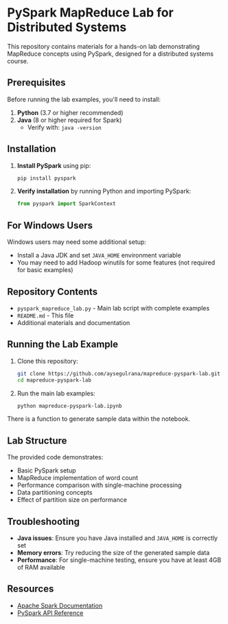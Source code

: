 # PySpark MapReduce Lab for Distributed Systems

This repository contains materials for a hands-on lab demonstrating MapReduce concepts using PySpark, designed for a distributed systems course.

## Prerequisites

Before running the lab examples, you'll need to install:

1. **Python** (3.7 or higher recommended)
2. **Java** (8 or higher required for Spark)
   - Verify with: `java -version`

## Installation

1. **Install PySpark** using pip:
   ```bash
   pip install pyspark
   ```

2. **Verify installation** by running Python and importing PySpark:
   ```python
   from pyspark import SparkContext
   ```

## For Windows Users

Windows users may need some additional setup:
- Install a Java JDK and set `JAVA_HOME` environment variable
- You may need to add Hadoop winutils for some features (not required for basic examples)

## Repository Contents

- `pyspark_mapreduce_lab.py` - Main lab script with complete examples
- `README.md` - This file
- Additional materials and documentation

## Running the Lab Example

1. Clone this repository:
   ```bash
   git clone https://github.com/aysegulrana/mapreduce-pyspark-lab.git
   cd mapreduce-pyspark-lab
   ```

2. Run the main lab examples:
   ```bash
   python mapreduce-pyspark-lab.ipynb
   ```

There is a function to generate sample data within the notebook.

## Lab Structure

The provided code demonstrates:
- Basic PySpark setup
- MapReduce implementation of word count
- Performance comparison with single-machine processing
- Data partitioning concepts
- Effect of partition size on performance

## Troubleshooting

- **Java issues**: Ensure you have Java installed and `JAVA_HOME` is correctly set
- **Memory errors**: Try reducing the size of the generated sample data
- **Performance**: For single-machine testing, ensure you have at least 4GB of RAM available

## Resources

- [Apache Spark Documentation](https://spark.apache.org/docs/latest/)
- [PySpark API Reference](https://spark.apache.org/docs/latest/api/python/index.html)
